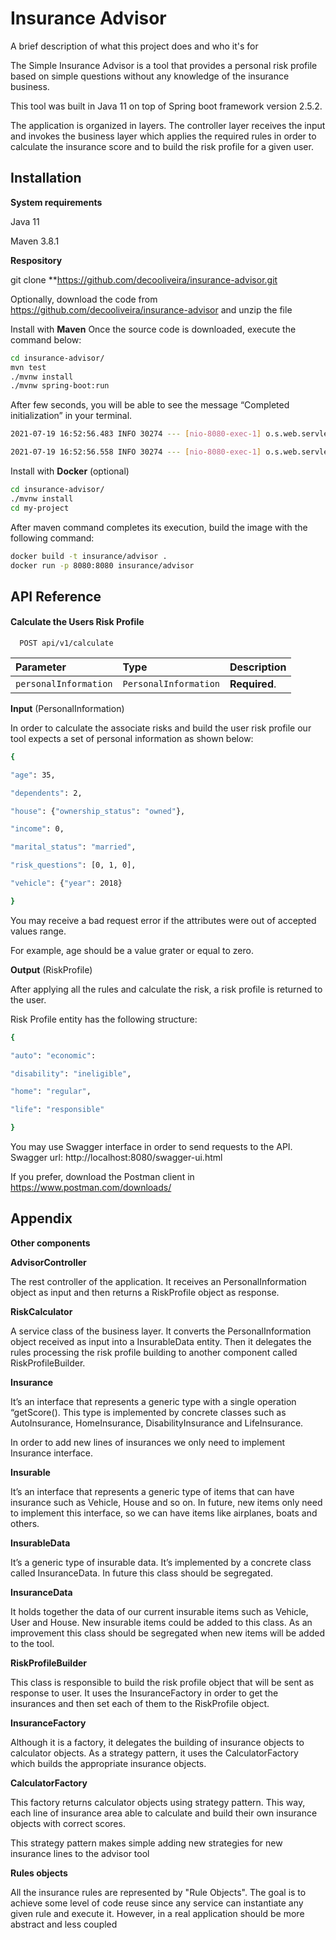 
# Insurance Advisor

A brief description of what this project does and who it's for

The Simple Insurance Advisor is a tool that provides a personal risk profile based on simple questions without any knowledge of the insurance business.

This tool was built in Java 11 on top of Spring boot framework version 2.5.2.

The application is organized in layers. The controller layer receives the input and invokes the business layer which applies the required rules in order to calculate the insurance score and to build the risk profile for a given user.


## Installation

**System requirements**

Java 11 

Maven 3.8.1

**Respository**

git clone **https://github.com/decooliveira/insurance-advisor.git 

Optionally, download the code from https://github.com/decooliveira/insurance-advisor and unzip the file


Install  with **Maven**
Once the source code is downloaded, execute the command below:

```bash
cd insurance-advisor/
mvn test
./mvnw install
./mvnw spring-boot:run
```
After few seconds, you will be able to see the message “Completed initialization” in your terminal.
```bash
2021-07-19 16:52:56.483 INFO 30274 --- [nio-8080-exec-1] o.s.web.servlet.DispatcherServlet : Initializing Servlet 'dispatcherServlet'

2021-07-19 16:52:56.558 INFO 30274 --- [nio-8080-exec-1] o.s.web.servlet.DispatcherServlet : Completed initialization in 72 ms
```


Install with **Docker** (optional)

```bash
cd insurance-advisor/
./mvnw install
cd my-project
```
After maven command completes its execution, build the image with the following command:


```bash
docker build -t insurance/advisor .
docker run -p 8080:8080 insurance/advisor
```

## API Reference

#### Calculate the Users Risk Profile




```http
  POST api/v1/calculate
```

| Parameter | Type     | Description                       |
| :-------- | :------- | :-------------------------------- |
| `personalInformation`      | `PersonalInformation` | **Required**.  |


**Input** (PersonalInformation)

In order to calculate the associate risks and build the user risk profile our tool expects a set of personal information as shown below:
```bash
{

"age": 35,

"dependents": 2,

"house": {"ownership_status": "owned"},

"income": 0,

"marital_status": "married",

"risk_questions": [0, 1, 0],

"vehicle": {"year": 2018}

}
```
You may receive a bad request error if the attributes were out of accepted values range. 

For example, age should be a value grater or equal to zero.

**Output** (RiskProfile)

After applying all the rules and calculate the risk, a risk profile is returned to the user.

Risk Profile entity has the following structure:
```bash
{

"auto": "economic":

"disability": "ineligible",

"home": "regular",

"life": "responsible"

}
````

You may use Swagger interface in order to send requests to the API. Swagger url: http://localhost:8080/swagger-ui.html

If you prefer, download the Postman client in https://www.postman.com/downloads/
## Appendix

**Other components**

**AdvisorController**

The rest controller of the application. It receives an PersonalInformation object as input and then returns a RiskProfile object as response.

**RiskCalculator**

A service class of the business layer. It converts the PersonalInformation object received as input into a InsurableData entity. Then it delegates the rules processing the risk profile building to another component called RiskProfileBuilder.

**Insurance**

It’s an interface that represents a generic type with a single operation “getScore(). This type is implemented by concrete classes such as AutoInsurance, HomeInsurance, DisabilityInsurance and LifeInsurance.

In order to add new lines of insurances we only need to implement Insurance interface.

**Insurable**

It’s an interface that represents a generic type of items that can have insurance such as Vehicle, House and so on. In future, new items only need to implement this interface, so we can have items like airplanes, boats and others.

**InsurableData**

It’s a generic type of insurable data. It’s implemented by a concrete class called InsuranceData. In future this class should be segregated.

**InsuranceData**

It holds together the data of our current insurable items such as Vehicle, User and House. New insurable items could be added to this class. As an improvement this class should be segregated when new items will be added to the tool.

**RiskProfileBuilder**

This class is responsible to build the risk profile object that will be sent as response to user. It uses the InsuranceFactory in order to get the insurances and then set each of them to the RiskProfile object.

**InsuranceFactory**

Although it is a factory, it delegates the building of insurance objects to calculator objects. As a strategy pattern, it uses the CalculatorFactory which builds the appropriate insurance objects.

**CalculatorFactory**

This factory returns calculator objects using strategy pattern. This way, each line of insurance area able to calculate and build their own insurance objects with correct scores.

This strategy pattern makes simple adding new strategies for new insurance lines to the advisor tool

**Rules objects**

All the insurance rules are represented by "Rule Objects". The goal is to achieve some level of code reuse since any service can instantiate any given rule and execute it.
However, in a real application should be more abstract and less coupled
  
